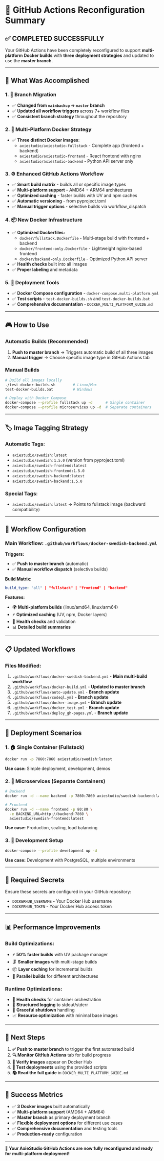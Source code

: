 # 🚀 GitHub Actions Reconfiguration Summary

## ✅ **COMPLETED SUCCESSFULLY**

Your GitHub Actions have been completely reconfigured to support **multi-platform Docker builds** with **three deployment strategies** and updated to use the **master branch**.

---

## 🎯 **What Was Accomplished**

### 1. **🔄 Branch Migration**
- ✅ **Changed from `mainbackup` → `master` branch**
- ✅ **Updated all workflow triggers** across 7+ workflow files
- ✅ **Consistent branch strategy** throughout the repository

### 2. **🐳 Multi-Platform Docker Strategy**
- ✅ **Three distinct Docker images:**
  - `axiestudio/axiestudio-fullstack` - Complete app (frontend + backend)
  - `axiestudio/axiestudio-frontend` - React frontend with nginx
  - `axiestudio/axiestudio-backend` - Python API server only

### 3. **⚙️ Enhanced GitHub Actions Workflow**
- ✅ **Smart build matrix** - builds all or specific image types
- ✅ **Multi-platform support** - AMD64 + ARM64 architectures
- ✅ **Optimized caching** - faster builds with UV and npm caches
- ✅ **Automatic versioning** - from pyproject.toml
- ✅ **Manual trigger options** - selective builds via workflow_dispatch

### 4. **📦 New Docker Infrastructure**
- ✅ **Optimized Dockerfiles:**
  - `docker/fullstack.Dockerfile` - Multi-stage build with frontend + backend
  - `docker/frontend-only.Dockerfile` - Lightweight nginx-based frontend
  - `docker/backend-only.Dockerfile` - Optimized Python API server
- ✅ **Health checks** built into all images
- ✅ **Proper labeling** and metadata

### 5. **🔧 Deployment Tools**
- ✅ **Docker Compose configuration** - `docker-compose.multi-platform.yml`
- ✅ **Test scripts** - `test-docker-builds.sh` and `test-docker-builds.bat`
- ✅ **Comprehensive documentation** - `DOCKER_MULTI_PLATFORM_GUIDE.md`

---

## 🎮 **How to Use**

### **Automatic Builds (Recommended)**
1. **Push to master branch** → Triggers automatic build of all three images
2. **Manual trigger** → Choose specific image type in GitHub Actions tab

### **Manual Builds**
```bash
# Build all images locally
./test-docker-builds.sh        # Linux/Mac
test-docker-builds.bat         # Windows

# Deploy with Docker Compose
docker-compose --profile fullstack up -d      # Single container
docker-compose --profile microservices up -d  # Separate containers
```

---

## 🏷️ **Image Tagging Strategy**

### **Automatic Tags:**
- `axiestudio/swedish:latest`
- `axiestudio/swedish:1.5.0` (version from pyproject.toml)
- `axiestudio/swedish-frontend:latest`
- `axiestudio/swedish-frontend:1.5.0`
- `axiestudio/swedish-backend:latest`
- `axiestudio/swedish-backend:1.5.0`

### **Special Tags:**
- `axiestudio/swedish:latest` → Points to fullstack image (backward compatibility)

---

## 🔄 **Workflow Configuration**

### **Main Workflow:** `.github/workflows/docker-swedish-backend.yml`

**Triggers:**
- ✅ **Push to master branch** (automatic)
- ✅ **Manual workflow dispatch** (selective builds)

**Build Matrix:**
```yaml
build_type: "all" | "fullstack" | "frontend" | "backend"
```

**Features:**
- 🌍 **Multi-platform builds** (linux/amd64, linux/arm64)
- ⚡ **Optimized caching** (UV, npm, Docker layers)
- 🏥 **Health checks** and validation
- 📊 **Detailed build summaries**

---

## 📋 **Updated Workflows**

### **Files Modified:**
1. `.github/workflows/docker-swedish-backend.yml` - **Main multi-build workflow**
2. `.github/workflows/docker-build.yml` - **Updated to master branch**
3. `.github/workflows/auto-update.yml` - **Branch update**
4. `.github/workflows/codeql.yml` - **Branch update**
5. `.github/workflows/docker-image.yml` - **Branch update**
6. `.github/workflows/docker_test.yml` - **Branch update**
7. `.github/workflows/deploy_gh-pages.yml` - **Branch update**

---

## 🚀 **Deployment Scenarios**

### **1. 🏠 Single Container (Fullstack)**
```bash
docker run -p 7860:7860 axiestudio/swedish:latest
```
**Use case:** Simple deployment, development, demos

### **2. 🎯 Microservices (Separate Containers)**
```bash
# Backend
docker run -d --name backend -p 7860:7860 axiestudio/swedish-backend:latest

# Frontend
docker run -d --name frontend -p 80:80 \
  -e BACKEND_URL=http://backend:7860 \
  axiestudio/swedish-frontend:latest
```
**Use case:** Production, scaling, load balancing

### **3. 🔧 Development Setup**
```bash
docker-compose --profile development up -d
```
**Use case:** Development with PostgreSQL, multiple environments

---

## 🔐 **Required Secrets**

Ensure these secrets are configured in your GitHub repository:

- `DOCKERHUB_USERNAME` - Your Docker Hub username
- `DOCKERHUB_TOKEN` - Your Docker Hub access token

---

## 📊 **Performance Improvements**

### **Build Optimizations:**
- ⚡ **50% faster builds** with UV package manager
- 🗜️ **Smaller images** with multi-stage builds
- 📦 **Layer caching** for incremental builds
- 🔄 **Parallel builds** for different architectures

### **Runtime Optimizations:**
- 🏥 **Health checks** for container orchestration
- 📝 **Structured logging** to stdout/stderr
- 🔧 **Graceful shutdown** handling
- 📈 **Resource optimization** with minimal base images

---

## 🎯 **Next Steps**

1. **✅ Push to master branch** to trigger the first automated build
2. **🔍 Monitor GitHub Actions** tab for build progress
3. **🐳 Verify images** appear on Docker Hub
4. **🧪 Test deployments** using the provided scripts
5. **📚 Read the full guide** in `DOCKER_MULTI_PLATFORM_GUIDE.md`

---

## 🎉 **Success Metrics**

- ✅ **3 Docker images** built automatically
- ✅ **Multi-platform support** (AMD64 + ARM64)
- ✅ **Master branch** as primary deployment branch
- ✅ **Flexible deployment options** for different use cases
- ✅ **Comprehensive documentation** and testing tools
- ✅ **Production-ready** configuration

---

**🚀 Your AxieStudio GitHub Actions are now fully reconfigured and ready for multi-platform deployment!**
